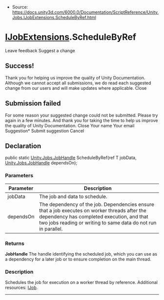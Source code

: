 * Source: https://docs.unity3d.com/6000.0/Documentation/ScriptReference/Unity.Jobs.IJobExtensions.ScheduleByRef.html

#  [IJobExtensions](https://docs.unity3d.com/6000.0/Documentation/ScriptReference/Unity.Jobs.IJobExtensions.html).ScheduleByRef
Leave feedback
Suggest a change
## Success!
Thank you for helping us improve the quality of Unity Documentation. Although we cannot accept all submissions, we do read each suggested change from our users and will make updates where applicable.
Close
## Submission failed
For some reason your suggested change could not be submitted. Please <a>try again</a> in a few minutes. And thank you for taking the time to help us improve the quality of Unity Documentation.
Close
Your name Your email Suggestion* Submit suggestion
Cancel
## Declaration
public static [Unity.Jobs.JobHandle](https://docs.unity3d.com/6000.0/Documentation/ScriptReference/Unity.Jobs.JobHandle.html) ScheduleByRef(ref T jobData, [Unity.Jobs.JobHandle](https://docs.unity3d.com/6000.0/Documentation/ScriptReference/Unity.Jobs.JobHandle.html) dependsOn); 
### Parameters
Parameter | Description  
---|---  
jobData | The job and data to schedule.  
dependsOn | The dependency of the job. Dependencies ensure that a job executes on worker threads after the dependency has completed execution, and that two jobs reading or writing to same data do not run in parallel.  
### Returns
**JobHandle** The handle identifying the scheduled job, which you can use as a dependency for a later job or to ensure completion on the main thread. 
### Description
Schedules the job for execution on a worker thread by reference.
Additional resources: [IJob](https://docs.unity3d.com/6000.0/Documentation/ScriptReference/Unity.Jobs.IJob.html).
* * *
